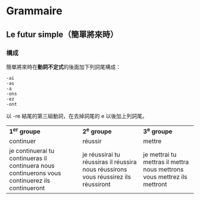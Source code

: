 # Grammaire

## Le futur simple（簡單將來時）

### 構成
簡單將來時在**動詞不定式**的後面加下列詞尾構成：

    -ai
    -as
    -a
    -ons
    -ez
    -ont

以 -re 結尾的第三組動詞，在去掉詞尾的 e 以後加上列詞尾。

<table>
    <tbody>
        <tr>
            <td><strong>1<sup>er</sup> groupe</strong></td>
            <td><strong>2<sup>e</sup> groupe</strong></td>
            <td><strong>3<sup>e</sup> groupe</strong></td>
        </tr>
        <tr>
            <td>continuer</td>
            <td>réussir</td>
            <td>mettre</td>
        </tr>
        <tr>
            <td>
                je continuerai
                tu continueras
                il continuera
                nous continuerons
                vous continuerez
                ils continueront
            </td>
            <td>
                je réussirai
                tu réussiras
                il réussira
                nous réussirons
                vous réussirez
                ils réussiront
            </td>
            <td>
                je mettrai
                tu mettras
                il mettra
                nous mettrons
                vous mettrez
                ils mettront
            </td>
        </tr>
    </tbody>
</table>